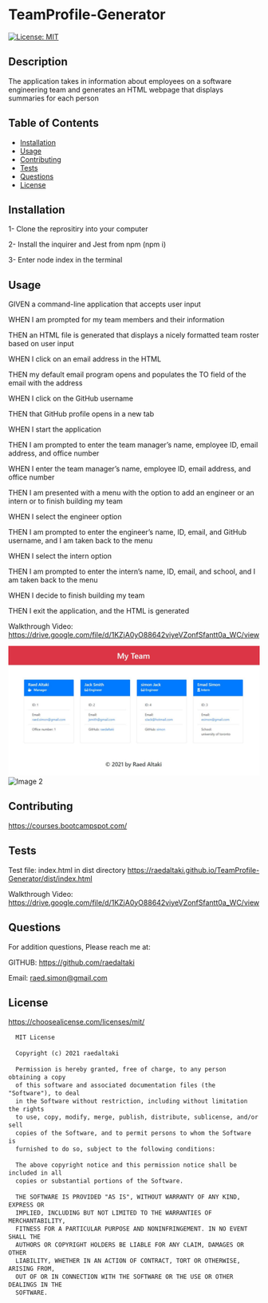 # TeamProfile-Generator  
  [![License: MIT](https://img.shields.io/badge/License-MIT-yellow.svg)](https://opensource.org/licenses/MIT)

  ## Description

  The application takes in information about employees on a software engineering team and generates an HTML webpage that displays summaries for each person
  
  ## Table of Contents

  * [Installation](#installation)
  * [Usage](#usage)
  * [Contributing](#contributing)
  * [Tests](#tests)
  * [Questions](#questions)
  * [License](#license)


  ## Installation

  1- Clone the reprositiry into your computer

  2- Install the inquirer and Jest from npm (npm i) 

  3- Enter node index in the terminal 
  

  ## Usage

  GIVEN a command-line application that accepts user input

WHEN I am prompted for my team members and their information

THEN an HTML file is generated that displays a nicely formatted team roster based on user input

WHEN I click on an email address in the HTML

THEN my default email program opens and populates the TO field of the email with the address

WHEN I click on the GitHub username

THEN that GitHub profile opens in a new tab

WHEN I start the application

THEN I am prompted to enter the team manager’s name, employee ID, email address, and office number

WHEN I enter the team manager’s name, employee ID, email address, and office number

THEN I am presented with a menu with the option to add an engineer or an intern or to finish building my team

WHEN I select the engineer option

THEN I am prompted to enter the engineer’s name, ID, email, and GitHub username, and I am taken back to the menu

WHEN I select the intern option

THEN I am prompted to enter the intern’s name, ID, email, and school, and I am taken back to the menu

WHEN I decide to finish building my team

THEN I exit the application, and the HTML is generated

Walkthrough Video: https://drive.google.com/file/d/1KZjA0yO88642viyeVZonfSfantt0a_WC/view



![Image 1](./assests/images/HTML-test-sample.JPG)
![Image 2](./assests/images/TeamProfile-Generator.gif)


  ## Contributing

  https://courses.bootcampspot.com/


  ## Tests

  Test file: index.html in dist directory
  https://raedaltaki.github.io/TeamProfile-Generator/dist/index.html

  Walkthrough Video: https://drive.google.com/file/d/1KZjA0yO88642viyeVZonfSfantt0a_WC/view


  ## Questions

  For addition questions, Please reach me at:

  GITHUB: https://github.com/raedaltaki
  
  Email: raed.simon@gmail.com


  ## License
  
  https://choosealicense.com/licenses/mit/

  
      MIT License

      Copyright (c) 2021 raedaltaki
      
      Permission is hereby granted, free of charge, to any person obtaining a copy
      of this software and associated documentation files (the "Software"), to deal
      in the Software without restriction, including without limitation the rights
      to use, copy, modify, merge, publish, distribute, sublicense, and/or sell
      copies of the Software, and to permit persons to whom the Software is
      furnished to do so, subject to the following conditions:
      
      The above copyright notice and this permission notice shall be included in all
      copies or substantial portions of the Software.
      
      THE SOFTWARE IS PROVIDED "AS IS", WITHOUT WARRANTY OF ANY KIND, EXPRESS OR
      IMPLIED, INCLUDING BUT NOT LIMITED TO THE WARRANTIES OF MERCHANTABILITY,
      FITNESS FOR A PARTICULAR PURPOSE AND NONINFRINGEMENT. IN NO EVENT SHALL THE
      AUTHORS OR COPYRIGHT HOLDERS BE LIABLE FOR ANY CLAIM, DAMAGES OR OTHER
      LIABILITY, WHETHER IN AN ACTION OF CONTRACT, TORT OR OTHERWISE, ARISING FROM,
      OUT OF OR IN CONNECTION WITH THE SOFTWARE OR THE USE OR OTHER DEALINGS IN THE
      SOFTWARE.
      

  
